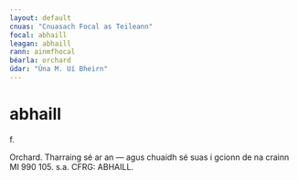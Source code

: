 ```yaml
---
layout: default
cnuas: "Cnuasach Focal as Teileann"
focal: abhaill
leagan: abhaill
rann: ainmfhocal 
béarla: orchard
údar: "Úna M. Uí Bheirn"
---
```


# abhaill

f.

Orchard. Tharraing sé ar an — agus chuaidh sé 
suas i gcionn de na crainn MI 990 105.  s.a. 
CFRG: ABHAILL.


